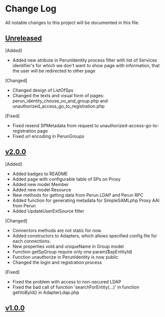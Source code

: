 # Change Log
All notable changes to this project will be documented in this file.
 
 ## [Unreleased]
 [Added]
 - Added new atribute in PerunIdentity process filter with list of Services identifier's for which we don't want to show page with information, that the user will be redirected to other page 
 
 [Changed]
 - Changed design of ListOfSps
 - Changed the texts and visual form of pages: perun_identity_choose_vo_and_group.php and unauthorized_access_go_to_registration.php

 [Fixed]
 - Fixed resend SPMetadata from request to unauthorized-access-go-to-registration page
 - Fixed url encoding in PerunGroups
 
 ## [v2.0.0]
 [Added]
 - Added badges to README
 - Added page with configurable table of SPs on Proxy
 - Added new model Member
 - Added new model Resource
 - New methods for getting data from Perun LDAP and Perun RPC
 - Added function for generating metadata for SimpleSAMLphp Proxy AAI from Perun
 - Added UpdateUserExtSource filter
 
 [Changed]
 - Connectors methods are not static for now.
 - Added constructors to Adapters, which allows specified config file for each connections.
 - New properties voId and uniqueName in Group model
 - Function getSpGroup require only one param($spEntityId)
 - Function unauthorize in PerunIdentity is now public
 - Changed the login and registration process
 
 [Fixed]
 - Fixed the problem with access to non-secured LDAP
 - Fixed the bad call of function 'searchForEntity(...)' in function getVoById() in AdapterLdap.php  
 
 ## [v1.0.0]

 [Unreleased]: https://github.com/CESNET/perun-simplesamlphp-module/tree/master
 [v2.0.0]: https://github.com/CESNET/perun-simplesamlphp-module/tree/v2.0.0
 [v1.0.0]: https://github.com/CESNET/perun-simplesamlphp-module/tree/v1.0.0
